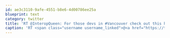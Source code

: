 ```yaml
---
id: ae3c3110-9afe-4551-b8e6-4d00786ee25a
blueprint: text
category: twitter
title: 'RT @InteropQueen: For those devs in #Vancouver check out this hackathon happening on Sat! bit.ly/nmZpIg #opendata #opengov #Data_BC'
caption: 'RT <span class="username username_linked">@<a href="https://twitter.com/InteropQueen" title="Julia Stowell">InteropQueen</a></span>: For those devs in <span class="hashtag hashtag_local">#<a href="http://tweettemp.darylchymko.ca/?tag=vancouver">Vancouver</a> check out this hackathon happening on Sat! <a href="http://bit.ly/nmZpIg" title="http://bit.ly/nmZpIg" class="link link_untco">bit.ly/nmZpIg</a> <span class="hashtag hashtag_local">#<a href="http://tweettemp.darylchymko.ca/?tag=opendata">opendata</a> <span class="hashtag hashtag_local">#<a href="http://tweettemp.darylchymko.ca/?tag=opengov">opengov</a> <span class="hashtag hashtag_local">#<a href="http://tweettemp.darylchymko.ca/?tag=data_bc">Data_BC</a>'
---
```

